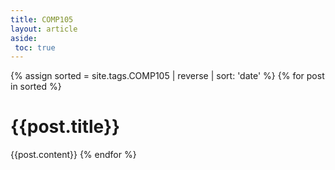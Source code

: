 ```yaml
---
title: COMP105
layout: article
aside:
 toc: true
---
```

{% assign sorted = site.tags.COMP105 | reverse | sort: 'date' %}
{% for post in sorted %}
# {{post.title}}
{{post.content}}
{% endfor %}